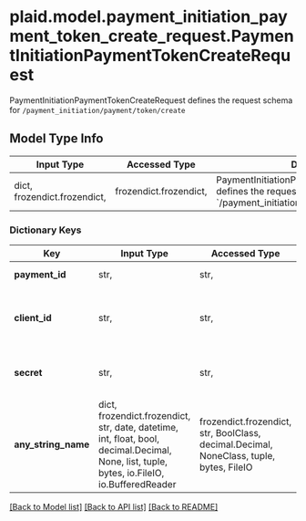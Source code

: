 # plaid.model.payment_initiation_payment_token_create_request.PaymentInitiationPaymentTokenCreateRequest

PaymentInitiationPaymentTokenCreateRequest defines the request schema for `/payment_initiation/payment/token/create`

## Model Type Info
Input Type | Accessed Type | Description | Notes
------------ | ------------- | ------------- | -------------
dict, frozendict.frozendict,  | frozendict.frozendict,  | PaymentInitiationPaymentTokenCreateRequest defines the request schema for &#x60;/payment_initiation/payment/token/create&#x60; | 

### Dictionary Keys
Key | Input Type | Accessed Type | Description | Notes
------------ | ------------- | ------------- | ------------- | -------------
**payment_id** | str,  | str,  | The &#x60;payment_id&#x60; returned from &#x60;/payment_initiation/payment/create&#x60;. | 
**client_id** | str,  | str,  | Your Plaid API &#x60;client_id&#x60;. The &#x60;client_id&#x60; is required and may be provided either in the &#x60;PLAID-CLIENT-ID&#x60; header or as part of a request body. | [optional] 
**secret** | str,  | str,  | Your Plaid API &#x60;secret&#x60;. The &#x60;secret&#x60; is required and may be provided either in the &#x60;PLAID-SECRET&#x60; header or as part of a request body. | [optional] 
**any_string_name** | dict, frozendict.frozendict, str, date, datetime, int, float, bool, decimal.Decimal, None, list, tuple, bytes, io.FileIO, io.BufferedReader | frozendict.frozendict, str, BoolClass, decimal.Decimal, NoneClass, tuple, bytes, FileIO | any string name can be used but the value must be the correct type | [optional]

[[Back to Model list]](../../README.md#documentation-for-models) [[Back to API list]](../../README.md#documentation-for-api-endpoints) [[Back to README]](../../README.md)

